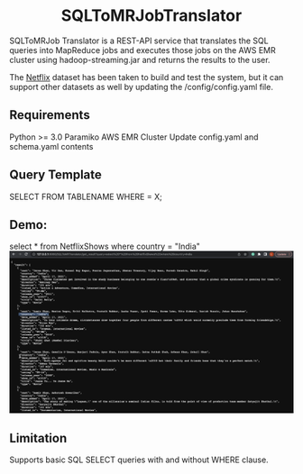 <h1 align="center">SQLToMRJobTranslator</h1>

SQLToMRJob Translator is a REST-API service that translates the SQL queries into MapReduce jobs and executes those jobs on the AWS EMR cluster using hadoop-streaming.jar and returns the results to the user.

The [Netflix](https://www.kaggle.com/datasets/shivamb/netflix-shows) dataset has been taken to build and test the system, but it can support other datasets as well by updating the /config/config.yaml file.

## Requirements
Python >= 3.0
Paramiko
AWS EMR Cluster
Update config.yaml and schema.yaml contents

## Query Template
SELECT <COLUMNS> FROM TABLENAME WHERE <COLUMN> = X;

## Demo:
select * from NetflixShows where country = "India" 
![Demo](demo/demo.png)

## Limitation
Supports basic SQL SELECT queries with and without WHERE clause.
